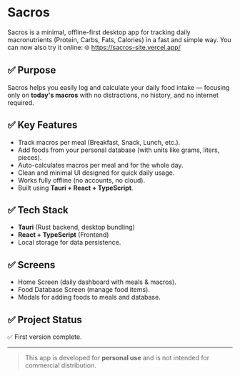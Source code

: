# Sacros

Sacros is a minimal, offline-first desktop app for tracking daily macronutrients (Protein, Carbs, Fats, Calories) in a fast and simple way.
You can now also try it online: 🌐 https://sacros-site.vercel.app/

## ✅ Purpose
Sacros helps you easily log and calculate your daily food intake — focusing only on **today's macros** with no distractions, no history, and no internet required.

## ✅ Key Features
- Track macros per meal (Breakfast, Snack, Lunch, etc.).
- Add foods from your personal database (with units like grams, liters, pieces).
- Auto-calculates macros per meal and for the whole day.
- Clean and minimal UI designed for quick daily usage.
- Works fully offline (no accounts, no cloud).
- Built using **Tauri + React + TypeScript**.

## ✅ Tech Stack
- **Tauri** (Rust backend, desktop bundling)
- **React + TypeScript** (Frontend)
- Local storage for data persistence.

## ✅ Screens
- Home Screen (daily dashboard with meals & macros).
- Food Database Screen (manage food items).
- Modals for adding foods to meals and database.

## ✅ Project Status
✅ First version complete.

---

> This app is developed for **personal use** and is not intended for commercial distribution.
